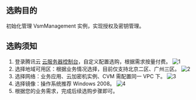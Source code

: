 ## 选购目的
初始化管理 VsmManagement 实例，实现授权及密钥管理。

## 选购须知
1. 登录腾讯云 [云服务器控制台](https://console.cloud.tencent.com/cvm/index)，自定义配置选购，根据需求按量付费。
![1](https://main.qcloudimg.com/raw/54bdad3378e54d0b9c6dad2386f741e6.png)
2. 选择地域可用区：根据业务情况选择，目前仅支持北京二区、广州三区。
![2](https://main.qcloudimg.com/raw/b2012cb218cdbdfba7b1e194deeb20e5.png)
3. 选择网络：业务应用、云加密机实例、CVM 需配置同一 VPC 下。
![3](https://main.qcloudimg.com/raw/9d372e4a2e49a270d80326a6c64e42a1.png)
4. 选择镜像：操作系统推荐 Windows 2008。 
![4](https://main.qcloudimg.com/raw/af67e0804fb24de82e0ea26d36eb8788.png)
5. 根据您的业务需求，完成后续选购步骤即可。